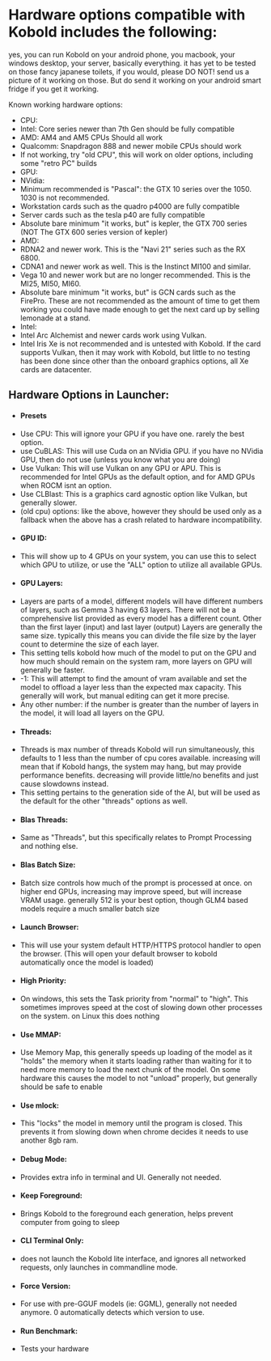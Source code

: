 # Hardware options compatible with Kobold includes the following:
yes, you can run Kobold on your android phone, you macbook, your windows desktop, your server, basically everything.
it has yet to be tested on those fancy japanese toilets, if you would, please DO NOT! send us a picture of it working on those. But do send it working on your android smart fridge if you get it working.

Known working hardware options:
 - CPU:
  - Intel: Core series newer than 7th Gen should be fully compatible
  - AMD: AM4 and AM5 CPUs Should all work
  - Qualcomm: Snapdragon 888 and newer mobile CPUs should work
  - If not working, try "old CPU", this will work on older options, including some "retro PC" builds
 - GPU:
  - NVidia:
   - Minimum recommended is "Pascal": the GTX 10 series over the 1050. 1030 is not recommended.
   - Workstation cards such as the quadro p4000 are fully compatible
   - Server cards such as the tesla p40 are fully compatible
   - Absolute bare minimum "it works, but" is kepler, the GTX 700 series (NOT The GTX 600 series version of kepler)
  - AMD:
   - RDNA2 and newer work. This is the "Navi 21" series such as the RX 6800. 
   - CDNA1 and newer work as well. This is the Instinct MI100 and similar.
   - Vega 10 and newer work but are no longer recommended. This is the MI25, MI50, MI60. 
   - Absolute bare minimum "it works, but" is GCN cards such as the FirePro. These are not recommended as the amount of time to get them working you could have made enough to get the next card up by selling lemonade at a stand.
  - Intel:
   - Intel Arc Alchemist and newer cards work using Vulkan.
   - Intel Iris Xe is not recommended and is untested with Kobold. If the card supports Vulkan, then it may work with Kobold, but little to no testing has been done since other than the onboard graphics options, all Xe cards are datacenter. 

## Hardware Options in Launcher:
 - #### Presets
  - Use CPU: This will ignore your GPU if you have one. rarely the best option.
  - use CuBLAS: This will use Cuda on an NVidia GPU. if you have no NVidia GPU, then do not use (unless you know what you are doing)
  - Use Vulkan: This will use Vulkan on any GPU or APU. This is recommended for Intel GPUs as the default option, and for AMD GPUs when ROCM isnt an option.
  - Use CLBlast: This is a graphics card agnostic option like Vulkan, but generally slower.
  - (old cpu) options: like the above, however they should be used only as a fallback when the above has a crash related to hardware incompatibility.
 - #### GPU ID:
  - This will show up to 4 GPUs on your system, you can use this to select which GPU to utilize, or use the "ALL" option to utilize all available GPUs.
 - #### GPU Layers:
  - Layers are parts of a model, different models will have different numbers of layers, such as Gemma 3 having 63 layers. There will not be a comprehensive list provided as every model has a different count. Other than the first layer (input) and last layer (output) Layers are generally the same size. typically this means you can divide the file size by the layer count to determine the size of each layer.
  - This setting tells kobold how much of the model to put on the GPU and how much should remain on the system ram, more layers on GPU will generally be faster.
  - -1: This will attempt to find the amount of vram available and set the model to offload a layer less than the expected max capacity. This generally will work, but manual editing can get it more precise.
  - Any other number: if the number is greater than the number of layers in the model, it will load all layers on the GPU. 
 - #### Threads:
  - Threads is max number of threads Kobold will run simultaneously, this defaults to 1 less than the number of cpu cores available. increasing will mean that if Kobold hangs, the system may hang, but may provide performance benefits. decreasing will provide little/no benefits and just cause slowdowns instead.
  - This setting pertains to the generation side of the AI, but will be used as the default for the other "threads" options as well.
 - #### Blas Threads:
  - Same as "Threads", but this specifically relates to Prompt Processing and nothing else.
 - #### Blas Batch Size:
  - Batch size controls how much of the prompt is processed at once. on higher end GPUs, increasing may improve speed, but will increase VRAM usage. generally 512 is your best option, though GLM4 based models require a much smaller batch size
 - #### Launch Browser:
  - This will use your system default HTTP/HTTPS protocol handler to open the browser. (This will open your default browser to kobold automatically once the model is loaded)
 - #### High Priority:
  - On windows, this sets the Task priority from "normal" to "high". This sometimes improves speed at the cost of slowing down other processes on the system. on Linux this does nothing
 - #### Use MMAP: 
  - Use Memory Map, this generally speeds up loading of the model as it "holds" the memory when it starts loading rather than waiting for it to need more memory to load the next chunk of the model. On some hardware this causes the model to not "unload" properly, but generally should be safe to enable
 - #### Use mlock:
  - This "locks" the model in memory until the program is closed. This prevents it from slowing down when chrome decides it needs to use another 8gb ram.
 - #### Debug Mode:
  - Provides extra info in terminal and UI. Generally not needed.
 - #### Keep Foreground:
  - Brings Kobold to the foreground each generation, helps prevent computer from going to sleep
 - #### CLI Terminal Only:
  - does not launch the Kobold lite interface, and ignores all networked requests, only launches in commandline mode.
 - #### Force Version:
  - For use with pre-GGUF models (ie: GGML), generally not needed anymore. 0 automatically detects which version to use.
 - #### Run Benchmark: 
  - Tests your hardware
